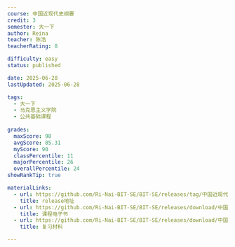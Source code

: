 ```yaml
---
course: 中国近现代史纲要
credit: 3
semester: 大一下
author: Reina
teacher: 陈浩
teacherRating: 8

difficulty: easy
status: published

date: 2025-06-28
lastUpdated: 2025-06-28

tags: 
  - 大一下
  - 马克思主义学院
  - 公共基础课程
  
grades:
  maxScore: 98
  avgScore: 85.31
  myScore: 90
  classPercentile: 11
  majorPercentile: 26
  overallPercentile: 24
showRankTip: true

materialLinks:
  - url: https://github.com/Ri-Nai-BIT-SE/BIT-SE/releases/tag/中国近现代史纲要/
    title: release地址
  - url: https://github.com/Ri-Nai-BIT-SE/BIT-SE/releases/download/中国近现代史纲要/eBook.pdf
    title: 课程电子书
  - url: https://github.com/Ri-Nai-BIT-SE/BIT-SE/releases/download/中国近现代史纲要/Review-Materials.zip
    title: 复习材料

---
```









